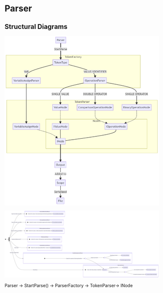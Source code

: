 # Parser
## Structural Diagrams
![ParserFlowChart](../assets/diagrams/ParserFlowChart.png)

![ParserToNodeChart](../assets/diagrams/ParserToNodeChart.png)

Parser -> StartParse() -> ParserFactory -> TokenParser-> INode